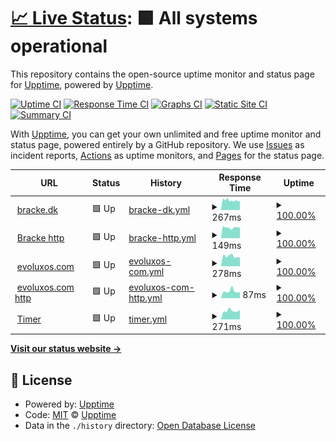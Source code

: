 # [📈 Live Status](https://upptime.github.io/upptime): <!--live status--> **🟩 All systems operational**

This repository contains the open-source uptime monitor and status page for [Upptime](https://upptime.js.org), powered by [Upptime](https://github.com/upptime/upptime).

[![Uptime CI](https://github.com/bracke/sitemonitor/workflows/Uptime%20CI/badge.svg)](https://github.com/bracke/sitemonitor/actions?query=workflow%3A%22Uptime+CI%22)
[![Response Time CI](https://github.com/bracke/sitemonitor/workflows/Response%20Time%20CI/badge.svg)](https://github.com/bracke/sitemonitor/actions?query=workflow%3A%22Response+Time+CI%22)
[![Graphs CI](https://github.com/bracke/sitemonitor/workflows/Graphs%20CI/badge.svg)](https://github.com/bracke/sitemonitor/actions?query=workflow%3A%22Graphs+CI%22)
[![Static Site CI](https://github.com/bracke/sitemonitor/workflows/Static%20Site%20CI/badge.svg)](https://github.com/bracke/sitemonitor/actions?query=workflow%3A%22Static+Site+CI%22)
[![Summary CI](https://github.com/bracke/sitemonitor/workflows/Summary%20CI/badge.svg)](https://github.com/bracke/sitemonitor/actions?query=workflow%3A%22Summary+CI%22)

With [Upptime](https://upptime.js.org), you can get your own unlimited and free uptime monitor and status page, powered entirely by a GitHub repository. We use [Issues](https://github.com/upptime/upptime/issues) as incident reports, [Actions](https://github.com/bracke/sitemonitor/actions) as uptime monitors, and [Pages](https://upptime.github.io/upptime) for the status page.

<!--start: status pages-->
<!-- This summary is generated by Upptime (https://github.com/upptime/upptime) -->
<!-- Do not edit this manually, your changes will be overwritten -->
<!-- prettier-ignore -->
| URL | Status | History | Response Time | Uptime |
| --- | ------ | ------- | ------------- | ------ |
| <img alt="" src="https://favicons.githubusercontent.com/bracke.dk" height="13"> [bracke.dk](https://bracke.dk) | 🟩 Up | [bracke-dk.yml](https://github.com/bracke/sitemonitor/commits/HEAD/history/bracke-dk.yml) | <details><summary><img alt="Response time graph" src="./graphs/bracke-dk/response-time-week.png" height="20"> 267ms</summary><br><a href="https://bracke.github.io/sitemonitor/history/bracke-dk"><img alt="Response time 305" src="https://img.shields.io/endpoint?url=https%3A%2F%2Fraw.githubusercontent.com%2Fbracke%2Fsitemonitor%2FHEAD%2Fapi%2Fbracke-dk%2Fresponse-time.json"></a><br><a href="https://bracke.github.io/sitemonitor/history/bracke-dk"><img alt="24-hour response time 253" src="https://img.shields.io/endpoint?url=https%3A%2F%2Fraw.githubusercontent.com%2Fbracke%2Fsitemonitor%2FHEAD%2Fapi%2Fbracke-dk%2Fresponse-time-day.json"></a><br><a href="https://bracke.github.io/sitemonitor/history/bracke-dk"><img alt="7-day response time 267" src="https://img.shields.io/endpoint?url=https%3A%2F%2Fraw.githubusercontent.com%2Fbracke%2Fsitemonitor%2FHEAD%2Fapi%2Fbracke-dk%2Fresponse-time-week.json"></a><br><a href="https://bracke.github.io/sitemonitor/history/bracke-dk"><img alt="30-day response time 305" src="https://img.shields.io/endpoint?url=https%3A%2F%2Fraw.githubusercontent.com%2Fbracke%2Fsitemonitor%2FHEAD%2Fapi%2Fbracke-dk%2Fresponse-time-month.json"></a><br><a href="https://bracke.github.io/sitemonitor/history/bracke-dk"><img alt="1-year response time 305" src="https://img.shields.io/endpoint?url=https%3A%2F%2Fraw.githubusercontent.com%2Fbracke%2Fsitemonitor%2FHEAD%2Fapi%2Fbracke-dk%2Fresponse-time-year.json"></a></details> | <details><summary><a href="https://bracke.github.io/sitemonitor/history/bracke-dk">100.00%</a></summary><a href="https://bracke.github.io/sitemonitor/history/bracke-dk"><img alt="All-time uptime 100.00%" src="https://img.shields.io/endpoint?url=https%3A%2F%2Fraw.githubusercontent.com%2Fbracke%2Fsitemonitor%2FHEAD%2Fapi%2Fbracke-dk%2Fuptime.json"></a><br><a href="https://bracke.github.io/sitemonitor/history/bracke-dk"><img alt="24-hour uptime 100.00%" src="https://img.shields.io/endpoint?url=https%3A%2F%2Fraw.githubusercontent.com%2Fbracke%2Fsitemonitor%2FHEAD%2Fapi%2Fbracke-dk%2Fuptime-day.json"></a><br><a href="https://bracke.github.io/sitemonitor/history/bracke-dk"><img alt="7-day uptime 100.00%" src="https://img.shields.io/endpoint?url=https%3A%2F%2Fraw.githubusercontent.com%2Fbracke%2Fsitemonitor%2FHEAD%2Fapi%2Fbracke-dk%2Fuptime-week.json"></a><br><a href="https://bracke.github.io/sitemonitor/history/bracke-dk"><img alt="30-day uptime 100.00%" src="https://img.shields.io/endpoint?url=https%3A%2F%2Fraw.githubusercontent.com%2Fbracke%2Fsitemonitor%2FHEAD%2Fapi%2Fbracke-dk%2Fuptime-month.json"></a><br><a href="https://bracke.github.io/sitemonitor/history/bracke-dk"><img alt="1-year uptime 100.00%" src="https://img.shields.io/endpoint?url=https%3A%2F%2Fraw.githubusercontent.com%2Fbracke%2Fsitemonitor%2FHEAD%2Fapi%2Fbracke-dk%2Fuptime-year.json"></a></details>
| <img alt="" src="https://favicons.githubusercontent.com/bracke.dk" height="13"> [Bracke http](http://bracke.dk) | 🟩 Up | [bracke-http.yml](https://github.com/bracke/sitemonitor/commits/HEAD/history/bracke-http.yml) | <details><summary><img alt="Response time graph" src="./graphs/bracke-http/response-time-week.png" height="20"> 149ms</summary><br><a href="https://bracke.github.io/sitemonitor/history/bracke-http"><img alt="Response time 199" src="https://img.shields.io/endpoint?url=https%3A%2F%2Fraw.githubusercontent.com%2Fbracke%2Fsitemonitor%2FHEAD%2Fapi%2Fbracke-http%2Fresponse-time.json"></a><br><a href="https://bracke.github.io/sitemonitor/history/bracke-http"><img alt="24-hour response time 148" src="https://img.shields.io/endpoint?url=https%3A%2F%2Fraw.githubusercontent.com%2Fbracke%2Fsitemonitor%2FHEAD%2Fapi%2Fbracke-http%2Fresponse-time-day.json"></a><br><a href="https://bracke.github.io/sitemonitor/history/bracke-http"><img alt="7-day response time 149" src="https://img.shields.io/endpoint?url=https%3A%2F%2Fraw.githubusercontent.com%2Fbracke%2Fsitemonitor%2FHEAD%2Fapi%2Fbracke-http%2Fresponse-time-week.json"></a><br><a href="https://bracke.github.io/sitemonitor/history/bracke-http"><img alt="30-day response time 199" src="https://img.shields.io/endpoint?url=https%3A%2F%2Fraw.githubusercontent.com%2Fbracke%2Fsitemonitor%2FHEAD%2Fapi%2Fbracke-http%2Fresponse-time-month.json"></a><br><a href="https://bracke.github.io/sitemonitor/history/bracke-http"><img alt="1-year response time 199" src="https://img.shields.io/endpoint?url=https%3A%2F%2Fraw.githubusercontent.com%2Fbracke%2Fsitemonitor%2FHEAD%2Fapi%2Fbracke-http%2Fresponse-time-year.json"></a></details> | <details><summary><a href="https://bracke.github.io/sitemonitor/history/bracke-http">100.00%</a></summary><a href="https://bracke.github.io/sitemonitor/history/bracke-http"><img alt="All-time uptime 100.00%" src="https://img.shields.io/endpoint?url=https%3A%2F%2Fraw.githubusercontent.com%2Fbracke%2Fsitemonitor%2FHEAD%2Fapi%2Fbracke-http%2Fuptime.json"></a><br><a href="https://bracke.github.io/sitemonitor/history/bracke-http"><img alt="24-hour uptime 100.00%" src="https://img.shields.io/endpoint?url=https%3A%2F%2Fraw.githubusercontent.com%2Fbracke%2Fsitemonitor%2FHEAD%2Fapi%2Fbracke-http%2Fuptime-day.json"></a><br><a href="https://bracke.github.io/sitemonitor/history/bracke-http"><img alt="7-day uptime 100.00%" src="https://img.shields.io/endpoint?url=https%3A%2F%2Fraw.githubusercontent.com%2Fbracke%2Fsitemonitor%2FHEAD%2Fapi%2Fbracke-http%2Fuptime-week.json"></a><br><a href="https://bracke.github.io/sitemonitor/history/bracke-http"><img alt="30-day uptime 100.00%" src="https://img.shields.io/endpoint?url=https%3A%2F%2Fraw.githubusercontent.com%2Fbracke%2Fsitemonitor%2FHEAD%2Fapi%2Fbracke-http%2Fuptime-month.json"></a><br><a href="https://bracke.github.io/sitemonitor/history/bracke-http"><img alt="1-year uptime 100.00%" src="https://img.shields.io/endpoint?url=https%3A%2F%2Fraw.githubusercontent.com%2Fbracke%2Fsitemonitor%2FHEAD%2Fapi%2Fbracke-http%2Fuptime-year.json"></a></details>
| <img alt="" src="https://favicons.githubusercontent.com/evoluxos.com" height="13"> [evoluxos.com](https://evoluxos.com) | 🟩 Up | [evoluxos-com.yml](https://github.com/bracke/sitemonitor/commits/HEAD/history/evoluxos-com.yml) | <details><summary><img alt="Response time graph" src="./graphs/evoluxos-com/response-time-week.png" height="20"> 278ms</summary><br><a href="https://bracke.github.io/sitemonitor/history/evoluxos-com"><img alt="Response time 304" src="https://img.shields.io/endpoint?url=https%3A%2F%2Fraw.githubusercontent.com%2Fbracke%2Fsitemonitor%2FHEAD%2Fapi%2Fevoluxos-com%2Fresponse-time.json"></a><br><a href="https://bracke.github.io/sitemonitor/history/evoluxos-com"><img alt="24-hour response time 238" src="https://img.shields.io/endpoint?url=https%3A%2F%2Fraw.githubusercontent.com%2Fbracke%2Fsitemonitor%2FHEAD%2Fapi%2Fevoluxos-com%2Fresponse-time-day.json"></a><br><a href="https://bracke.github.io/sitemonitor/history/evoluxos-com"><img alt="7-day response time 278" src="https://img.shields.io/endpoint?url=https%3A%2F%2Fraw.githubusercontent.com%2Fbracke%2Fsitemonitor%2FHEAD%2Fapi%2Fevoluxos-com%2Fresponse-time-week.json"></a><br><a href="https://bracke.github.io/sitemonitor/history/evoluxos-com"><img alt="30-day response time 304" src="https://img.shields.io/endpoint?url=https%3A%2F%2Fraw.githubusercontent.com%2Fbracke%2Fsitemonitor%2FHEAD%2Fapi%2Fevoluxos-com%2Fresponse-time-month.json"></a><br><a href="https://bracke.github.io/sitemonitor/history/evoluxos-com"><img alt="1-year response time 304" src="https://img.shields.io/endpoint?url=https%3A%2F%2Fraw.githubusercontent.com%2Fbracke%2Fsitemonitor%2FHEAD%2Fapi%2Fevoluxos-com%2Fresponse-time-year.json"></a></details> | <details><summary><a href="https://bracke.github.io/sitemonitor/history/evoluxos-com">100.00%</a></summary><a href="https://bracke.github.io/sitemonitor/history/evoluxos-com"><img alt="All-time uptime 100.00%" src="https://img.shields.io/endpoint?url=https%3A%2F%2Fraw.githubusercontent.com%2Fbracke%2Fsitemonitor%2FHEAD%2Fapi%2Fevoluxos-com%2Fuptime.json"></a><br><a href="https://bracke.github.io/sitemonitor/history/evoluxos-com"><img alt="24-hour uptime 100.00%" src="https://img.shields.io/endpoint?url=https%3A%2F%2Fraw.githubusercontent.com%2Fbracke%2Fsitemonitor%2FHEAD%2Fapi%2Fevoluxos-com%2Fuptime-day.json"></a><br><a href="https://bracke.github.io/sitemonitor/history/evoluxos-com"><img alt="7-day uptime 100.00%" src="https://img.shields.io/endpoint?url=https%3A%2F%2Fraw.githubusercontent.com%2Fbracke%2Fsitemonitor%2FHEAD%2Fapi%2Fevoluxos-com%2Fuptime-week.json"></a><br><a href="https://bracke.github.io/sitemonitor/history/evoluxos-com"><img alt="30-day uptime 100.00%" src="https://img.shields.io/endpoint?url=https%3A%2F%2Fraw.githubusercontent.com%2Fbracke%2Fsitemonitor%2FHEAD%2Fapi%2Fevoluxos-com%2Fuptime-month.json"></a><br><a href="https://bracke.github.io/sitemonitor/history/evoluxos-com"><img alt="1-year uptime 100.00%" src="https://img.shields.io/endpoint?url=https%3A%2F%2Fraw.githubusercontent.com%2Fbracke%2Fsitemonitor%2FHEAD%2Fapi%2Fevoluxos-com%2Fuptime-year.json"></a></details>
| <img alt="" src="https://favicons.githubusercontent.com/evoluxos.com" height="13"> [evoluxos.com http](https://evoluxos.com) | 🟩 Up | [evoluxos-com-http.yml](https://github.com/bracke/sitemonitor/commits/HEAD/history/evoluxos-com-http.yml) | <details><summary><img alt="Response time graph" src="./graphs/evoluxos-com-http/response-time-week.png" height="20"> 87ms</summary><br><a href="https://bracke.github.io/sitemonitor/history/evoluxos-com-http"><img alt="Response time 85" src="https://img.shields.io/endpoint?url=https%3A%2F%2Fraw.githubusercontent.com%2Fbracke%2Fsitemonitor%2FHEAD%2Fapi%2Fevoluxos-com-http%2Fresponse-time.json"></a><br><a href="https://bracke.github.io/sitemonitor/history/evoluxos-com-http"><img alt="24-hour response time 76" src="https://img.shields.io/endpoint?url=https%3A%2F%2Fraw.githubusercontent.com%2Fbracke%2Fsitemonitor%2FHEAD%2Fapi%2Fevoluxos-com-http%2Fresponse-time-day.json"></a><br><a href="https://bracke.github.io/sitemonitor/history/evoluxos-com-http"><img alt="7-day response time 87" src="https://img.shields.io/endpoint?url=https%3A%2F%2Fraw.githubusercontent.com%2Fbracke%2Fsitemonitor%2FHEAD%2Fapi%2Fevoluxos-com-http%2Fresponse-time-week.json"></a><br><a href="https://bracke.github.io/sitemonitor/history/evoluxos-com-http"><img alt="30-day response time 85" src="https://img.shields.io/endpoint?url=https%3A%2F%2Fraw.githubusercontent.com%2Fbracke%2Fsitemonitor%2FHEAD%2Fapi%2Fevoluxos-com-http%2Fresponse-time-month.json"></a><br><a href="https://bracke.github.io/sitemonitor/history/evoluxos-com-http"><img alt="1-year response time 85" src="https://img.shields.io/endpoint?url=https%3A%2F%2Fraw.githubusercontent.com%2Fbracke%2Fsitemonitor%2FHEAD%2Fapi%2Fevoluxos-com-http%2Fresponse-time-year.json"></a></details> | <details><summary><a href="https://bracke.github.io/sitemonitor/history/evoluxos-com-http">100.00%</a></summary><a href="https://bracke.github.io/sitemonitor/history/evoluxos-com-http"><img alt="All-time uptime 100.00%" src="https://img.shields.io/endpoint?url=https%3A%2F%2Fraw.githubusercontent.com%2Fbracke%2Fsitemonitor%2FHEAD%2Fapi%2Fevoluxos-com-http%2Fuptime.json"></a><br><a href="https://bracke.github.io/sitemonitor/history/evoluxos-com-http"><img alt="24-hour uptime 100.00%" src="https://img.shields.io/endpoint?url=https%3A%2F%2Fraw.githubusercontent.com%2Fbracke%2Fsitemonitor%2FHEAD%2Fapi%2Fevoluxos-com-http%2Fuptime-day.json"></a><br><a href="https://bracke.github.io/sitemonitor/history/evoluxos-com-http"><img alt="7-day uptime 100.00%" src="https://img.shields.io/endpoint?url=https%3A%2F%2Fraw.githubusercontent.com%2Fbracke%2Fsitemonitor%2FHEAD%2Fapi%2Fevoluxos-com-http%2Fuptime-week.json"></a><br><a href="https://bracke.github.io/sitemonitor/history/evoluxos-com-http"><img alt="30-day uptime 100.00%" src="https://img.shields.io/endpoint?url=https%3A%2F%2Fraw.githubusercontent.com%2Fbracke%2Fsitemonitor%2FHEAD%2Fapi%2Fevoluxos-com-http%2Fuptime-month.json"></a><br><a href="https://bracke.github.io/sitemonitor/history/evoluxos-com-http"><img alt="1-year uptime 100.00%" src="https://img.shields.io/endpoint?url=https%3A%2F%2Fraw.githubusercontent.com%2Fbracke%2Fsitemonitor%2FHEAD%2Fapi%2Fevoluxos-com-http%2Fuptime-year.json"></a></details>
| <img alt="" src="https://favicons.githubusercontent.com/timer.bracke.dk" height="13"> [Timer](https://timer.bracke.dk) | 🟩 Up | [timer.yml](https://github.com/bracke/sitemonitor/commits/HEAD/history/timer.yml) | <details><summary><img alt="Response time graph" src="./graphs/timer/response-time-week.png" height="20"> 271ms</summary><br><a href="https://bracke.github.io/sitemonitor/history/timer"><img alt="Response time 303" src="https://img.shields.io/endpoint?url=https%3A%2F%2Fraw.githubusercontent.com%2Fbracke%2Fsitemonitor%2FHEAD%2Fapi%2Ftimer%2Fresponse-time.json"></a><br><a href="https://bracke.github.io/sitemonitor/history/timer"><img alt="24-hour response time 301" src="https://img.shields.io/endpoint?url=https%3A%2F%2Fraw.githubusercontent.com%2Fbracke%2Fsitemonitor%2FHEAD%2Fapi%2Ftimer%2Fresponse-time-day.json"></a><br><a href="https://bracke.github.io/sitemonitor/history/timer"><img alt="7-day response time 271" src="https://img.shields.io/endpoint?url=https%3A%2F%2Fraw.githubusercontent.com%2Fbracke%2Fsitemonitor%2FHEAD%2Fapi%2Ftimer%2Fresponse-time-week.json"></a><br><a href="https://bracke.github.io/sitemonitor/history/timer"><img alt="30-day response time 303" src="https://img.shields.io/endpoint?url=https%3A%2F%2Fraw.githubusercontent.com%2Fbracke%2Fsitemonitor%2FHEAD%2Fapi%2Ftimer%2Fresponse-time-month.json"></a><br><a href="https://bracke.github.io/sitemonitor/history/timer"><img alt="1-year response time 303" src="https://img.shields.io/endpoint?url=https%3A%2F%2Fraw.githubusercontent.com%2Fbracke%2Fsitemonitor%2FHEAD%2Fapi%2Ftimer%2Fresponse-time-year.json"></a></details> | <details><summary><a href="https://bracke.github.io/sitemonitor/history/timer">100.00%</a></summary><a href="https://bracke.github.io/sitemonitor/history/timer"><img alt="All-time uptime 100.00%" src="https://img.shields.io/endpoint?url=https%3A%2F%2Fraw.githubusercontent.com%2Fbracke%2Fsitemonitor%2FHEAD%2Fapi%2Ftimer%2Fuptime.json"></a><br><a href="https://bracke.github.io/sitemonitor/history/timer"><img alt="24-hour uptime 100.00%" src="https://img.shields.io/endpoint?url=https%3A%2F%2Fraw.githubusercontent.com%2Fbracke%2Fsitemonitor%2FHEAD%2Fapi%2Ftimer%2Fuptime-day.json"></a><br><a href="https://bracke.github.io/sitemonitor/history/timer"><img alt="7-day uptime 100.00%" src="https://img.shields.io/endpoint?url=https%3A%2F%2Fraw.githubusercontent.com%2Fbracke%2Fsitemonitor%2FHEAD%2Fapi%2Ftimer%2Fuptime-week.json"></a><br><a href="https://bracke.github.io/sitemonitor/history/timer"><img alt="30-day uptime 100.00%" src="https://img.shields.io/endpoint?url=https%3A%2F%2Fraw.githubusercontent.com%2Fbracke%2Fsitemonitor%2FHEAD%2Fapi%2Ftimer%2Fuptime-month.json"></a><br><a href="https://bracke.github.io/sitemonitor/history/timer"><img alt="1-year uptime 100.00%" src="https://img.shields.io/endpoint?url=https%3A%2F%2Fraw.githubusercontent.com%2Fbracke%2Fsitemonitor%2FHEAD%2Fapi%2Ftimer%2Fuptime-year.json"></a></details>

<!--end: status pages-->

[**Visit our status website →**](https://upptime.github.io/upptime)

## 📄 License

- Powered by: [Upptime](https://github.com/upptime/upptime)
- Code: [MIT](./LICENSE) © [Upptime](https://upptime.js.org)
- Data in the `./history` directory: [Open Database License](https://opendatacommons.org/licenses/odbl/1-0/)
